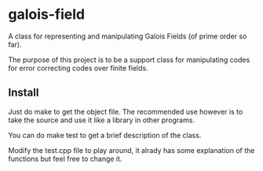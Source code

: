 # galois-field
A class for representing and manipulating Galois Fields (of prime order so far).

The purpose of this project is to be a support class for manipulating codes for error correcting codes over finite fields.

## Install

Just do make to get the object file.
The recommended use however is to take the source and use it like a library in other programs.


You can do make test to get a brief description of the class.

Modify the test.cpp file to play around, it alrady has some explanation of the functions but feel free to change it.
